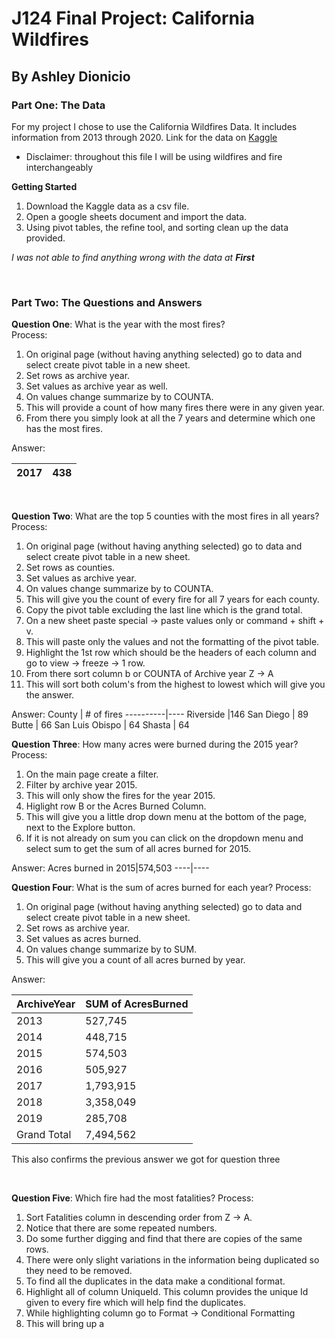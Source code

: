 # J124 Final Project: California Wildfires
## By Ashley Dionicio

### Part One: The Data 
For my project I chose to use the California Wildfires Data. It includes information from 2013 through 2020. 
Link for the data on [Kaggle](https://www.kaggle.com/ananthu017/california-wildfire-incidents-20132020)
* Disclaimer: throughout this file I will be using wildfires and fire interchangeably


**Getting Started**
1. Download the Kaggle data as a csv file. 
2. Open a google sheets document and import the data. 
3. Using pivot tables, the refine tool, and sorting clean up the data provided. <br> 

_I was not able to find anything wrong with the data at **First**_ 

<br>

### Part Two: The Questions and Answers 
__Question One__: What is the year with the most fires? <br>
Process:
1. On original page (without having anything selected) go to data and select create pivot table in a new sheet.
2. Set rows as archive year. 
3. Set values as archive year as well.
4. On values change summarize by to COUNTA.
5. This will provide a count of how many fires there were in any given year. 
6. From there you simply look at all the 7 years and determine which one has the most fires.

Answer:

2017| 438
----|---- 
<br>

__Question Two__: What are the top 5 counties with the most fires in all years? <br>
Process: 
1. On original page (without having anything selected) go to data and select create pivot table in a new sheet.
2. Set rows as counties.
3. Set values as archive year.
4. On values change summarize by to COUNTA.
5. This will give you the count of every fire for all 7 years for each county.
6. Copy the pivot table excluding the last line which is the grand total. 
7. On a new sheet paste special -> paste values only or command + shift + v. 
8. This will paste only the values and not the formatting of the pivot table. 
9. Highlight the 1st row which should be the headers of each column and go to view -> freeze -> 1 row.
10. From there sort column b or COUNTA of Archive year Z -> A
11. This will sort both colum's from the highest to lowest which will give you the answer. 

Answer:
County | # of fires
----------|----
Riverside |146
San Diego | 89
Butte | 66
San Luis Obispo | 64
Shasta | 64
<br>

__Question Three__: How many acres were burned during the 2015 year? <br>
Process:
1. On the main page create a filter.
2. Filter by archive year 2015.
3. This will only show the fires for the year 2015.
4. Higlight row B or the Acres Burned Column.
5. This will give you a little drop down menu at the bottom of the page, next to the Explore button.
6. If it is not already on sum you can click on the dropdown menu and select sum to get the sum of all acres burned for 2015. 

Answer:
Acres burned in 2015|574,503
----|----
<br>

__Question Four__: What is the sum of acres burned for each year?
Process:
1. On original page (without having anything selected) go to data and select create pivot table in a new sheet.
2. Set rows as archive year.
3. Set values as acres burned.
4. On values change summarize by to SUM.
5. This will give you a count of all acres burned by year.

Answer:

ArchiveYear	|SUM of AcresBurned
------------|------------------
2013 | 527,745
2014 | 448,715
2015 | 574,503
2016 | 505,927
2017 | 1,793,915
2018 | 3,358,049
2019 | 285,708
Grand Total | 7,494,562

This also confirms the previous answer we got for question three

<br>

__Question Five__: Which fire had the most fatalities? 
Process:
1. Sort Fatalities column in descending order from Z -> A.
2. Notice that there are some repeated numbers.
3. Do some further digging and find that there are copies of the same rows. 
4. There were only slight variations in the information being duplicated so they need to be removed.
5. To find all the duplicates in the data make a conditional format. 
6. Highlight all of column UniqueId. This column provides the unique Id given to every fire which will help find the duplicates.
7. While highlighting column go to Format -> Conditional Formatting
8. This will bring up a 




